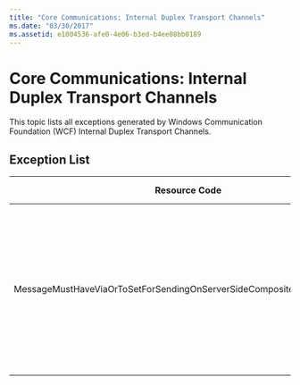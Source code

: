 ```yaml
---
title: "Core Communications: Internal Duplex Transport Channels"
ms.date: "03/30/2017"
ms.assetid: e1004536-afe0-4e06-b3ed-b4ee08bb0189
---
```

# Core Communications: Internal Duplex Transport Channels
This topic lists all exceptions generated by Windows Communication Foundation (WCF) Internal Duplex Transport Channels.  
  
## Exception List  
  
|Resource Code|Resource String|  
|-------------------|---------------------|  
|MessageMustHaveViaOrToSetForSendingOnServerSideCompositeDuplexChannels|To send a message on server composite duplex channels, the message must have either the 'Via' property or the 'To' header set.|
